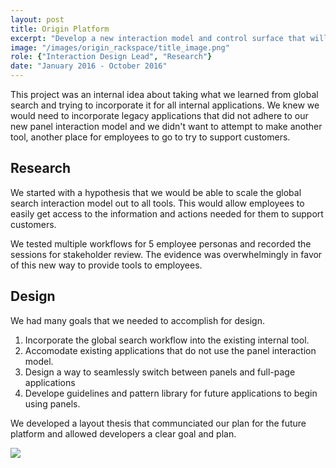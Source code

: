 ```yaml
---
layout: post
title: Origin Platform
excerpt: "Develop a new interaction model and control surface that will be the future for internal tools."
image: "/images/origin_rackspace/title_image.png"
role: {"Interaction Design Lead", "Research"}
date: "January 2016 - October 2016"
---
```

<p>
	This project was an internal idea about taking what we learned from global search and trying to incorporate it for all internal applications. We knew we would need to incorporate legacy applications that did not adhere to our new panel interaction model and we didn't want to attempt to make another tool, another place for employees to go to try to support customers.
</p>

<h2>Research</h2>
<p>
	We started with a hypothesis that we would be able to scale the global search interaction model out to all tools. This would allow employees to easily get access to the information and actions needed for them to support customers.
</p>

<p>
	We tested multiple workflows for 5 employee personas and recorded the sessions for stakeholder review. The evidence was overwhelmingly in favor of this new way to provide tools to employees. 
</p>

<h2>Design</h2>

<p>
	We had many goals that we needed to accomplish for design.
	<ol>
		<li>Incorporate the global search workflow into the existing internal tool.</li>
		<li>Accomodate existing applications that do not use the panel interaction model.</li>
		<li>Design a way to seamlessly switch between panels and full-page applications</li>
		<li>Develope guidelines and pattern library for future applications to begin using panels.</li>	
	</ol>
</p>

<p>
We developed a layout thesis that communciated our plan for the future platform and allowed developers a clear goal and plan.
</p>
<img class="post-img" src="{{ site.baseurl }}/images/origin_rackspace/layout-thesis.png">